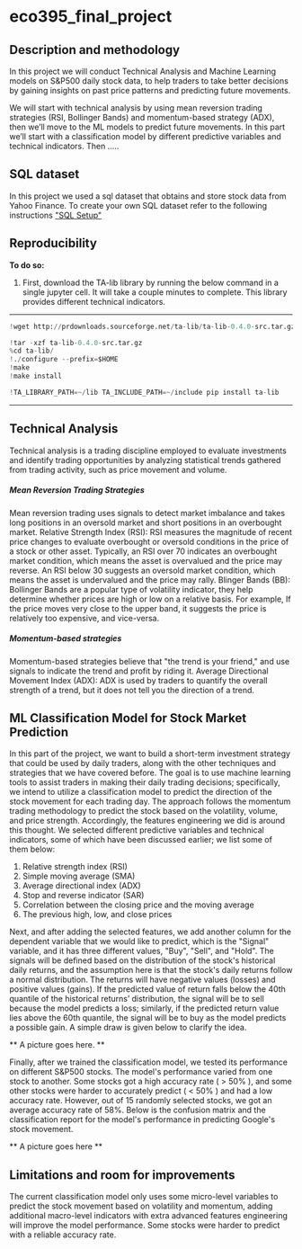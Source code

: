 # eco395_final_project

## Description and methodology

In this project we will conduct Technical Analysis and Machine Learning models on S&P500 daily stock data, to help traders to take better decisions by gaining insights on past price patterns and predicting future movements.

We will start with technical analysis by using mean reversion trading strategies (RSI, Bollinger Bands) and momentum-based strategy (ADX), then we’ll move to the ML models to predict future movements.
In this part we’ll start with a classification model by different predictive variables and technical indicators. Then …..

## SQL dataset
In this project we used a sql dataset that obtains and store stock data from Yahoo Finance. To create your own SQL dataset refer to the following instructions ["SQL Setup"](https://github.com/Abdulah94/eco395_final_project/blob/main/code/sql_setup/README.md)


## Reproducibility

**To do so:**
1. First, download the TA-lib library by running the below command in a single jupyter cell. It will take a couple minutes to complete. This library provides different technical indicators. 
--- 
```python
!wget http://prdownloads.sourceforge.net/ta-lib/ta-lib-0.4.0-src.tar.gz

!tar -xzf ta-lib-0.4.0-src.tar.gz
%cd ta-lib/
!./configure --prefix=$HOME
!make
!make install

!TA_LIBRARY_PATH=~/lib TA_INCLUDE_PATH=~/include pip install ta-lib
```
--- 

## Technical Analysis
Technical analysis is a trading discipline employed to evaluate investments and identify trading opportunities by analyzing statistical trends gathered from trading activity, such as price movement and volume. 

##### Mean Reversion Trading Strategies
Mean reversion trading uses signals to detect market imbalance and takes long positions in an oversold market and short positions in an overbought market.
Relative Strength Index (RSI):
RSI measures the magnitude of recent price changes to evaluate overbought or oversold conditions in the price of a stock or other asset.
Typically, an RSI over 70 indicates an overbought market condition, which means the asset is overvalued and the price may reverse. An RSI below 30 suggests an oversold market condition, which means the asset is undervalued and the price may rally.
Blinger Bands (BB):
Bollinger Bands are a popular type of volatility indicator, they help determine whether prices are high or low on a relative basis. For example, If the price moves very close to the upper band, it suggests the price is relatively too expensive, and vice-versa.

##### Momentum-based strategies
Momentum-based strategies believe that "the trend is your friend," and use signals to indicate the trend and profit by riding it.
Average Directional Movement Index (ADX):
ADX is used by traders to quantify the overall strength of a trend, but it does not tell you the direction of a trend.



## ML Classification Model for Stock Market Prediction

In this part of the project, we want to build a short-term investment strategy that could be used by daily traders, along with the other techniques and strategies that we have covered before. The goal is to use machine learning tools to assist traders in making their daily trading decisions; specifically, we intend to utilize a classification model to predict the direction of the stock movement for each trading day. The approach follows the momentum trading methodology to predict the stock based on the volatility, volume, and price strength. Accordingly, the features engineering we did is around this thought. We selected different predictive variables and technical indicators, some of which have been discussed earlier; we list some of them below:

1. Relative strength index (RSI)
2. Simple moving average (SMA)
3. Average directional index (ADX)
4. Stop and reverse indicator (SAR)
5. Correlation between the closing price and the moving average
6. The previous high, low, and close prices

Next, and after adding the selected features, we add another column for the dependent variable that we would like to predict, which is the "Signal" variable, and it has three different values, "Buy", "Sell", and "Hold". The signals will be defined based on the distribution of the stock's historical daily returns, and the assumption here is that the stock's daily returns follow a normal distribution. The returns will have negative values (losses) and positive values (gains). If the predicted value of return falls below the 40th quantile of the historical returns’ distribution, the signal will be to sell because the model predicts a loss; similarly, if the predicted return value lies above the 60th quantile, the signal will be to buy as the model predicts a possible gain. A simple draw is given below to clarify the idea.

** A picture goes here. **

Finally, after we trained the classification model, we tested its performance on different S&P500 stocks. The model's performance varied from one stock to another. Some stocks got a high accuracy rate ( > 50% ), and some other stocks were harder to accurately predict ( < 50% ) and had a low accuracy rate. However, out of 15 randomly selected stocks, we got an average accuracy rate of 58%. Below is the confusion matrix and the classification report for the model's performance in predicting Google's stock movement. 

** A picture goes here **


## Limitations and room for improvements

The current classification model only uses some micro-level variables to predict the stock movement based on volatility and momentum, adding additional macro-level indicators with extra advanced features engineering will improve the model performance. Some stocks were harder to predict with a reliable accuracy rate. 
